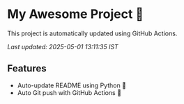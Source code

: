 # My Awesome Project 🚀

This project is automatically updated using GitHub Actions.

_Last updated: 2025-05-01 13:11:35 IST_

## Features
- Auto-update README using Python 🐍
- Auto Git push with GitHub Actions 🤖
